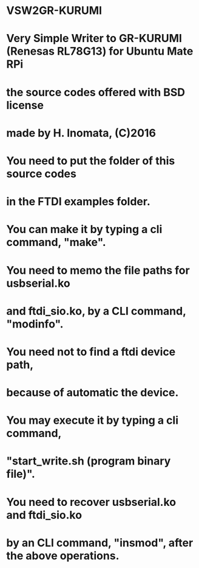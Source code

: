 # VSW2GR-KURUMI
# Very Simple Writer to GR-KURUMI (Renesas RL78G13) for Ubuntu Mate RPi
# the source codes offered with BSD license
# made by H. Inomata, (C)2016
#
# You need to put the folder of this source codes 
# in the FTDI examples folder.
# You can make it by typing a cli command, "make".
#
# You need to memo the file paths for usbserial.ko 
# and ftdi_sio.ko, by a CLI command, "modinfo".
#
# You need not to find a ftdi device path, 
# because of automatic the device.
#
# You may execute it by typing a cli command, 
# "start_write.sh (program binary file)".
#
# You need to recover usbserial.ko and ftdi_sio.ko 
# by an CLI command, "insmod", after the above operations.
# 
#
